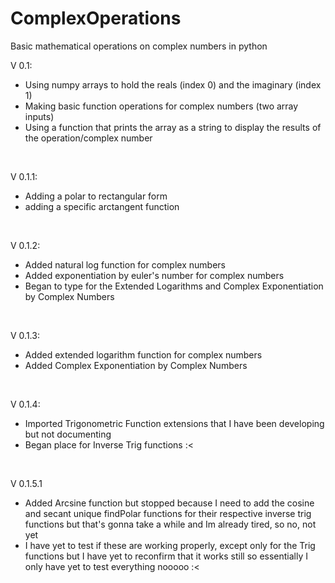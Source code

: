 # ComplexOperations
Basic mathematical operations on complex numbers in python <br>

V 0.1: <br>
- Using numpy arrays to hold the reals (index 0) and the imaginary (index 1)
- Making basic function operations for complex numbers (two array inputs)
- Using a function that prints the array as a string to display the results of the operation/complex number
<br>

V 0.1.1: <br>
- Adding a polar to rectangular form
- adding a specific arctangent function
<br>

V 0.1.2: <br>
- Added natural log function for complex numbers
- Added exponentiation by euler's number for complex numbers
- Began to type for the Extended Logarithms and Complex Exponentiation by Complex Numbers
<br>

V 0.1.3: <br>
- Added extended logarithm function for complex numbers
- Added Complex Exponentiation by Complex Numbers
<br>

V 0.1.4: <br>
- Imported Trigonometric Function extensions that I have been developing but not documenting
- Began place for Inverse Trig functions :<
<br>

V 0.1.5.1 <br>
- Added Arcsine function but stopped because I need to add the cosine and secant unique findPolar functions for their respective inverse trig functions but that's gonna take a while and Im already tired, so no, not yet
- I have yet to test if these are working properly, except only for the Trig functions but I have yet to reconfirm that it works still so essentially I only have yet to test everything nooooo :<
